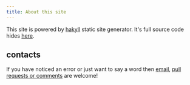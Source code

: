 ```yaml
---
title: About this site
---
```


This site is powered by [hakyll](https://jaspervdj.be/hakyll) static
site generator. It's full source code hides
[here](https://github.com/trofi/trofi.github.io.gen).

## contacts

If you have noticed an error or just want to say a word then
<a href="mailto:slyich@gmail.com">email</a>,
<a href="https://github.com/trofi/trofi.github.io.gen">pull requests or comments</a>
are welcome!
